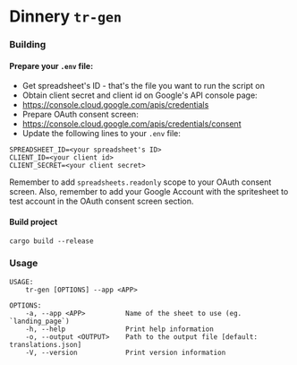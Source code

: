 # Dinnery `tr-gen`

### Building
#### Prepare your `.env` file:
- Get spreadsheet's ID - that's the file you want to run the script on
- Obtain client secret and client id on Google's API console page:
- https://console.cloud.google.com/apis/credentials
- Prepare OAuth consent screen:
- https://console.cloud.google.com/apis/credentials/consent
- Update the following lines to your `.env` file:
```
SPREADSHEET_ID=<your spreadsheet's ID>
CLIENT_ID=<your client id>
CLIENT_SECRET=<your client secret>
```
Remember to add `spreadsheets.readonly` scope to your OAuth consent screen.
Also, remember to add your Google Account with the spritesheet to test account in the OAuth consent screen section.

#### Build project
`cargo build --release`

### Usage
```shell
USAGE:
    tr-gen [OPTIONS] --app <APP>

OPTIONS:
    -a, --app <APP>          Name of the sheet to use (eg. `landing_page`)
    -h, --help               Print help information
    -o, --output <OUTPUT>    Path to the output file [default: translations.json]
    -V, --version            Print version information
```